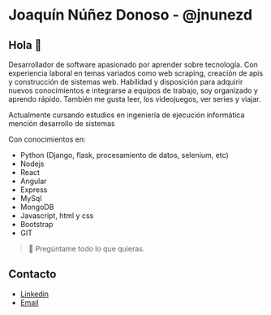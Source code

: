 # Joaquín Núñez Donoso - @jnunezd

## Hola 👋

Desarrollador de software apasionado por aprender sobre tecnología. Con experiencia laboral en temas variados como web scraping, creación de apis y construcción de sistemas web.
Habilidad y disposición para adquirir nuevos conocimientos e integrarse a equipos de trabajo, soy organizado y aprendo rápido.
También me gusta leer, los videojuegos, ver series y viajar.

Actualmente cursando estudios en ingeniería de ejecución informática mención desarrollo de sistemas

Con conocimientos en:
- Python (Django, flask, procesamiento de datos, selenium, etc)
- Nodejs
- React
- Angular
- Express
- MySql
- MongoDB
- Javascript, html y css
- Bootstrap
- GIT

> 💭 Pregúntame todo lo que quieras.

## Contacto

- [Linkedin](https://www.linkedin.com/in/joaquin16602/)
- [Email](joaquin16602@gmail.com)


<!--
**joaquin16602/joaquin16602** is a ✨ _special_ ✨ repository because its `README.md` (this file) appears on your GitHub profile.

Here are some ideas to get you started:

- 🔭 I’m currently working on ...
- 🌱 I’m currently learning ...
- 👯 I’m looking to collaborate on ...
- 🤔 I’m looking for help with ...
- 💬 Ask me about ...
- 📫 How to reach me: ...
- 😄 Pronouns: ...
- ⚡ Fun fact: ...
-->
